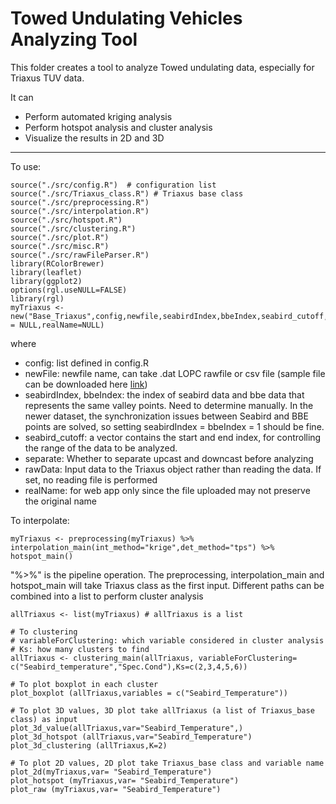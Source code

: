 # Towed Undulating Vehicles Analyzing Tool
	
This folder creates a tool to analyze Towed undulating data, especially for Triaxus TUV data.

It can 
* Perform automated kriging analysis
* Perform hotspot analysis and cluster analysis
* Visualize the results in 2D and 3D

---
To use:

	source("./src/config.R")  # configuration list
	source("./src/Triaxus_class.R") # Triaxus base class
	source("./src/preprocessing.R")
	source("./src/interpolation.R")
	source("./src/hotspot.R")
	source("./src/clustering.R")
	source("./src/plot.R")
	source("./src/misc.R")
	source("./src/rawFileParser.R")
	library(RColorBrewer)
	library(leaflet)
	library(ggplot2)
	options(rgl.useNULL=FALSE)
	library(rgl)
	myTriaxus <- new("Base_Triaxus",config,newfile,seabirdIndex,bbeIndex,seabird_cutoff,separate=config$separate,rawData = NULL,realName=NULL)
	
where 

*	config: list defined in config.R
*	newFile: newfile name, can take .dat LOPC rawfile or csv file (sample file can be downloaded here [link](https://www.dropbox.com/sh/jezabaryohpfdnf/AABCzXVb0AVOPhRmDVgX538-a?dl=0))
*	seabirdIndex, bbeIndex:  the index of seabird data and bbe data that represents the same valley points. Need to determine manually. In the newer dataset, the synchronization issues between Seabird and BBE points are solved, so setting seabirdIndex = bbeIndex = 1 should be fine.
*	seabird_cutoff:  a vector contains the start and end index, for controlling the range of the data to be analyzed. 
*	separate: Whether to separate upcast and downcast before analyzing
*	rawData: Input data to the Triaxus object rather than reading the data. If set, no reading file is performed
*	realName: for web app only since the file uploaded may not preserve the original name
	
To interpolate:

	myTriaxus <- preprocessing(myTriaxus) %>% interpolation_main(int_method="krige",det_method="tps") %>% hotspot_main() 
	
"%>%" is the pipeline operation. The preprocessing, interpolation_main and hotspot_main will take Triaxus class as the first input. 
Different paths can be combined into a list to perform cluster analysis


	allTriaxus <- list(myTriaxus) # allTriaxus is a list
	
	# To clustering
	# variableForClustering: which variable considered in cluster analysis
	# Ks: how many clusters to find
	allTriaxus <- clustering_main(allTriaxus, variableForClustering= c("Seabird_temperature","Spec.Cond"),Ks=c(2,3,4,5,6))
		
	# To plot boxplot in each cluster
	plot_boxplot (allTriaxus,variables = c("Seabird_Temperature"))
	
	# To plot 3D values, 3D plot take allTriaxus (a list of Triaxus_base class) as input
	plot_3d_value(allTriaxus,var="Seabird_Temperature",)
	plot_3d_hotspot (allTriaxus,var="Seabird_Temperature")
	plot_3d_clustering (allTriaxus,K=2)

	# To plot 2D values, 2D plot take Triaxus_base class and variable name
	plot_2d(myTriaxus,var= "Seabird_Temperature")
	plot_hotspot (myTriaxus,var= "Seabird_Temperature")
	plot_raw (myTriaxus,var= "Seabird_Temperature")

